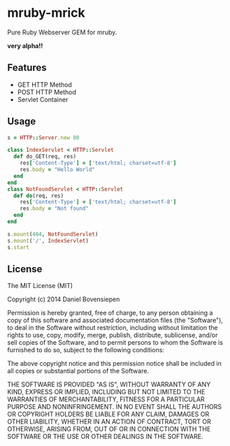 mruby-mrick
===========

Pure Ruby Webserver GEM for mruby.

**very alpha!!**

## Features

* GET HTTP Method
* POST HTTP Method
* Servlet Container

## Usage

```ruby
s = HTTP::Server.new 80

class IndexServlet < HTTP::Servlet
  def do_GET(req, res)
    res['Content-Type'] = ['text/html; charset=utf-8']
    res.body = "Hello World"
  end
end
class NotFoundServlet < HTTP::Servlet
  def do(req, res)
    res['Content-Type'] = ['text/html; charset=utf-8']
    res.body = "Not found"
  end
end

s.mount(404, NotFoundServlet)
s.mount('/', IndexServlet)
s.start
```

## License

The MIT License (MIT)

Copyright (c) 2014 Daniel Bovensiepen

Permission is hereby granted, free of charge, to any person obtaining a copy
of this software and associated documentation files (the "Software"), to deal
in the Software without restriction, including without limitation the rights
to use, copy, modify, merge, publish, distribute, sublicense, and/or sell
copies of the Software, and to permit persons to whom the Software is
furnished to do so, subject to the following conditions:

The above copyright notice and this permission notice shall be included in all
copies or substantial portions of the Software.

THE SOFTWARE IS PROVIDED "AS IS", WITHOUT WARRANTY OF ANY KIND, EXPRESS OR
IMPLIED, INCLUDING BUT NOT LIMITED TO THE WARRANTIES OF MERCHANTABILITY,
FITNESS FOR A PARTICULAR PURPOSE AND NONINFRINGEMENT. IN NO EVENT SHALL THE
AUTHORS OR COPYRIGHT HOLDERS BE LIABLE FOR ANY CLAIM, DAMAGES OR OTHER
LIABILITY, WHETHER IN AN ACTION OF CONTRACT, TORT OR OTHERWISE, ARISING FROM,
OUT OF OR IN CONNECTION WITH THE SOFTWARE OR THE USE OR OTHER DEALINGS IN THE
SOFTWARE.
